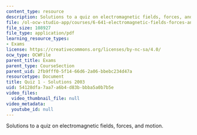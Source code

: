 ```yaml
---
content_type: resource
description: Solutions to a quiz on electromagnetic fields, forces, and motion.
file: /ol-ocw-studio-app/courses/6-641-electromagnetic-fields-forces-and-motion-spring-2005/54128dfa7aa7a6b4d83bbbba5a0b7b5e_03_q01_sol.pdf
file_size: 108927
file_type: application/pdf
learning_resource_types:
- Exams
license: https://creativecommons.org/licenses/by-nc-sa/4.0/
ocw_type: OCWFile
parent_title: Exams
parent_type: CourseSection
parent_uid: 2fb9fff0-5f14-66d6-2a06-bbebc234d47a
resourcetype: Document
title: Quiz 1 - Solutions 2003
uid: 54128dfa-7aa7-a6b4-d83b-bbba5a0b7b5e
video_files:
  video_thumbnail_file: null
video_metadata:
  youtube_id: null
---
```

Solutions to a quiz on electromagnetic fields, forces, and motion.